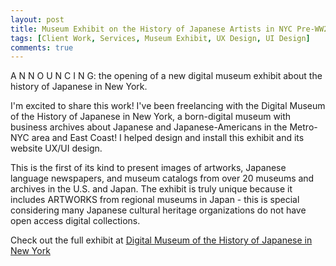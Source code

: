 ```yaml
---
layout: post
title: Museum Exhibit on the History of Japanese Artists in NYC Pre-WW2 is Live
tags: [Client Work, Services, Museum Exhibit, UX Design, UI Design]
comments: true
---
```


A N N O U N C I N G: the opening of a new digital museum exhibit about the history of Japanese in New York. 

I'm excited to share this work! I've been freelancing with the Digital Museum of the History of Japanese in New York, a born-digital museum with business archives about Japanese and Japanese-Americans in the Metro-NYC area and East Coast! I helped design and install this exhibit and its website UX/UI design.

This is the first of its kind to present images of artworks, Japanese language newspapers, and museum catalogs from over 20 museums and archives in the U.S. and Japan. The exhibit is truly unique because it includes ARTWORKS from regional museums in Japan - this is special considering many Japanese cultural heritage organizations do not have open access digital collections.

Check out the full exhibit at [Digital Museum of the History of Japanese in New York](https://www.historyofjapaneseinny.org/japanese-artists-during-the-prewar-period-in-new-york-city/stories/video-cover-page-jany-exhibition/)

